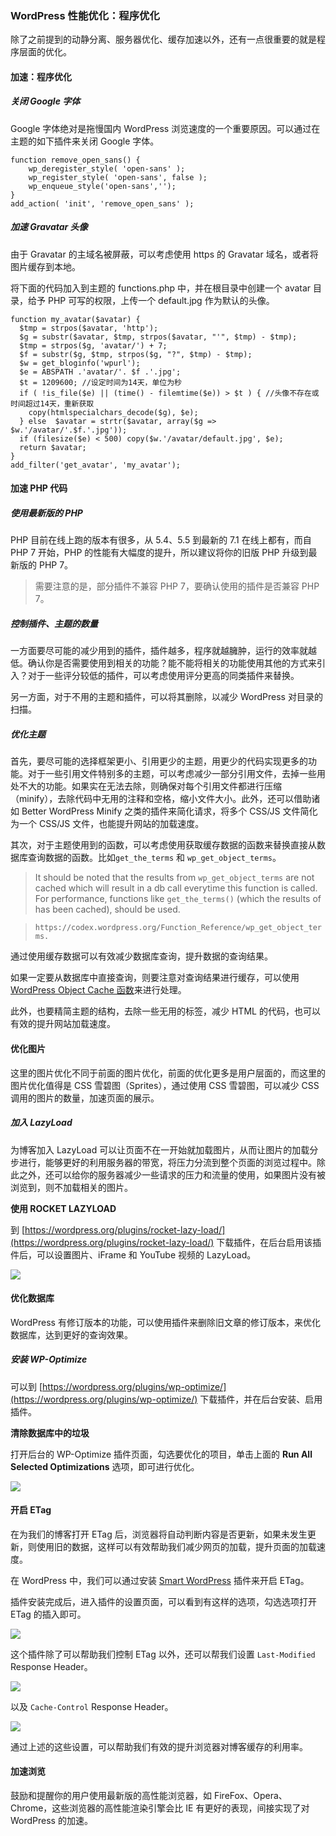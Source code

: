 ### WordPress 性能优化：程序优化

除了之前提到的动静分离、服务器优化、缓存加速以外，还有一点很重要的就是程序层面的优化。

#### 加速：程序优化

##### 关闭 Google 字体

Google 字体绝对是拖慢国内 WordPress 浏览速度的一个重要原因。可以通过在主题的如下插件来关闭 Google 字体。

```
function remove_open_sans() {
    wp_deregister_style( 'open-sans' );
    wp_register_style( 'open-sans', false );
    wp_enqueue_style('open-sans','');
}
add_action( 'init', 'remove_open_sans' );
```

##### 加速 Gravatar 头像

由于 Gravatar 的主域名被屏蔽，可以考虑使用 https 的 Gravatar 域名，或者将图片缓存到本地。

将下面的代码加入到主题的 functions.php 中，并在根目录中创建一个 avatar 目录，给予 PHP 可写的权限，上传一个 default.jpg 作为默认的头像。

```
function my_avatar($avatar) {
  $tmp = strpos($avatar, 'http');
  $g = substr($avatar, $tmp, strpos($avatar, "'", $tmp) - $tmp);
  $tmp = strpos($g, 'avatar/') + 7;
  $f = substr($g, $tmp, strpos($g, "?", $tmp) - $tmp);
  $w = get_bloginfo('wpurl');
  $e = ABSPATH .'avatar/'. $f .'.jpg';
  $t = 1209600; //设定时间为14天，单位为秒
  if ( !is_file($e) || (time() - filemtime($e)) > $t ) { //头像不存在或时间超过14天，重新获取
    copy(htmlspecialchars_decode($g), $e);
  } else  $avatar = strtr($avatar, array($g => $w.'/avatar/'.$f.'.jpg'));
  if (filesize($e) < 500) copy($w.'/avatar/default.jpg', $e);
  return $avatar;
}
add_filter('get_avatar', 'my_avatar');
```

#### 加速 PHP 代码

##### 使用最新版的 PHP 

PHP 目前在线上跑的版本有很多，从 5.4、5.5 到最新的 7.1 在线上都有，而自 PHP 7 开始，PHP 的性能有大幅度的提升，所以建议将你的旧版 PHP 升级到最新版的 PHP 7。

> 需要注意的是，部分插件不兼容 PHP 7，要确认使用的插件是否兼容 PHP 7。

##### 控制插件、主题的数量

一方面要尽可能的减少用到的插件，插件越多，程序就越臃肿，运行的效率就越低。确认你是否需要使用到相关的功能？能不能将相关的功能使用其他的方式来引入？对于一些评分较低的插件，可以考虑使用评分更高的同类插件来替换。

另一方面，对于不用的主题和插件，可以将其删除，以减少 WordPress 对目录的扫描。

##### 优化主题

首先，要尽可能的选择框架更小、引用更少的主题，用更少的代码实现更多的功能。对于一些引用文件特别多的主题，可以考虑减少一部分引用文件，去掉一些用处不大的功能。如果实在无法去除，则确保对每个引用文件都进行压缩（minify），去除代码中无用的注释和空格，缩小文件大小。此外，还可以借助诸如 Better WordPress Minify 之类的插件来简化请求，将多个 CSS/JS 文件简化为一个 CSS/JS 文件，也能提升网站的加载速度。

其次，对于主题使用到的函数，可以考虑使用获取缓存数据的函数来替换直接从数据库查询数据的函数。比如`get_the_terms` 和 `wp_get_object_terms`。

> It should be noted that the results from `wp_get_object_terms` are not cached which will result in a db call everytime this function is called. For performance, functions like `get_the_terms()` (which the results of has been cached), should be used.

> `https://codex.wordpress.org/Function_Reference/wp_get_object_terms.`

通过使用缓存数据可以有效减少数据库查询，提升数据的查询结果。

如果一定要从数据库中直接查询，则要注意对查询结果进行缓存，可以使用 [WordPress Object Cache 函数](https://codex.wordpress.org/Class_Reference/WP_Object_Cache)来进行处理。

此外，也要精简主题的结构，去除一些无用的标签，减少 HTML 的代码，也可以有效的提升网站加载速度。

#### 优化图片

这里的图片优化不同于前面的图片优化，前面的优化更多是用户层面的，而这里的图片优化值得是 CSS 雪碧图（Sprites），通过使用 CSS 雪碧图，可以减少 CSS 调用的图片的数量，加速页面的展示。

##### 加入 LazyLoad

为博客加入 LazyLoad 可以让页面不在一开始就加载图片，从而让图片的加载分步进行，能够更好的利用服务器的带宽，将压力分流到整个页面的浏览过程中。除此之外，还可以给你的服务器减少一些请求的压力和流量的使用，如果图片没有被浏览到，则不加载相关的图片。

**使用 ROCKET LAZYLOAD**

到 [https://wordpress.org/plugins/rocket-lazy-load/](https://wordpress.org/plugins/rocket-lazy-load/) 下载插件，在后台启用该插件后，可以设置图片、iFrame 和 YouTube 视频的 LazyLoad。

![](https://postimg.aliavv.com/2018/nz5ch.png)

#### 优化数据库

WordPress 有修订版本的功能，可以使用插件来删除旧文章的修订版本，来优化数据库，达到更好的查询效果。

##### 安装 WP-Optimize

可以到 [https://wordpress.org/plugins/wp-optimize/](https://wordpress.org/plugins/wp-optimize/) 下载插件，并在后台安装、启用插件。

**清除数据库中的垃圾**

打开后台的 WP-Optimize 插件页面，勾选要优化的项目，单击上面的  **Run All Selected Optimizations** 选项，即可进行优化。

![](https://postimg.aliavv.com/2018/75loz.png)

#### 开启 ETag

在为我们的博客打开 ETag 后，浏览器将自动判断内容是否更新，如果未发生更新，则使用旧的数据，这样可以有效帮助我们减少网页的加载，提升页面的加载速度。

在 WordPress 中，我们可以通过安装 [Smart WordPress](https://wordpress.org/plugins/smart-wp/) 插件来开启 ETag。

插件安装完成后，进入插件的设置页面，可以看到有这样的选项，勾选选项打开 ETag 的插入即可。

![](https://postimg.aliavv.com/2018/tul7r.png)

这个插件除了可以帮助我们控制 ETag 以外，还可以帮我们设置 `Last-Modified ` Response Header。

![](https://postimg.aliavv.com/2018/c60j7.png)

以及 `Cache-Control` Response Header。

![](https://postimg.aliavv.com/2018/flm24.png)

通过上述的这些设置，可以帮助我们有效的提升浏览器对博客缓存的利用率。

#### 加速浏览

鼓励和提醒你的用户使用最新版的高性能浏览器，如 FireFox、Opera、Chrome，这些浏览器的高性能渲染引擎会比 IE 有更好的表现，间接实现了对 WordPress 的加速。
